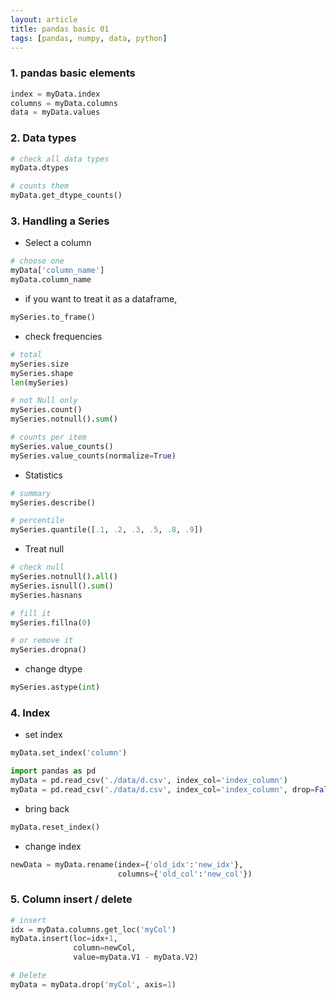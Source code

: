 ```yaml
---
layout: article
title: pandas basic 01
tags: [pandas, numpy, data, python]
---
```


### 1. pandas basic elements

```python
index = myData.index
columns = myData.columns
data = myData.values
```

### 2. Data types
```python
# check all data types
myData.dtypes

# counts them
myData.get_dtype_counts()
```

### 3. Handling a Series

 - Select a column

```python
# choose one
myData['column_name']
myData.column_name
```

 - if you want to treat it as a dataframe,
```python
mySeries.to_frame()
```

 - check frequencies
```python
# total
mySeries.size
mySeries.shape
len(mySeries)

# not Null only
mySeries.count()
mySeries.notnull().sum()

# counts per item
mySeries.value_counts()
mySeries.value_counts(normalize=True)
```

 - Statistics
```python
# summary
mySeries.describe()

# percentile
mySeries.quantile([.1, .2, .3, .5, .8, .9])
```

 - Treat null
```python
# check null
mySeries.notnull().all()
mySeries.isnull().sum()
mySeries.hasnans

# fill it
mySeries.fillna(0)

# or remove it
mySeries.dropna()
```

 - change dtype
```python
mySeries.astype(int)
```

### 4. Index

 - set index
```python
myData.set_index('column')

import pandas as pd
myData = pd.read_csv('./data/d.csv', index_col='index_column')
myData = pd.read_csv('./data/d.csv', index_col='index_column', drop=False)
```

 - bring back
```python
myData.reset_index()
```

 - change index
```python
newData = myData.rename(index={'old_idx':'new_idx'},
                        columns={'old_col':'new_col'})
```


### 5. Column insert / delete
```python
# insert 
idx = myData.columns.get_loc('myCol')
myData.insert(loc=idx+1,
              column=newCol,
              value=myData.V1 - myData.V2)

# Delete
myData = myData.drop('myCol', axis=1)
```
